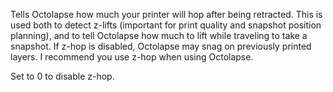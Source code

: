 Tells Octolapse how much your printer will hop after being retracted.  This is used both to detect z-lifts (important for print quality and snapshot position planning), and to tell Octolapse how much to lift while traveling to take a snapshot.  If z-hop is disabled, Octolapse may snag on previously printed layers.  I recommend you use z-hop when using Octolapse.  

Set to 0 to disable z-hop.
